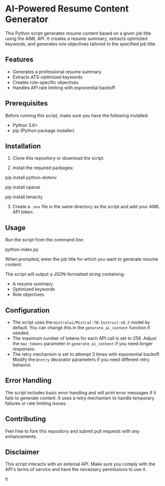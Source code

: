 # AI-Powered Resume Content Generator

This Python script generates resume content based on a given job title using the AIML API. It creates a resume summary, extracts optimized keywords, and generates role objectives tailored to the specified job title.

## Features

- Generates a professional resume summary
- Extracts ATS-optimized keywords
- Creates role-specific objectives
- Handles API rate limiting with exponential backoff

## Prerequisites

Before running this script, make sure you have the following installed:

- Python 3.6+
- pip (Python package installer)

## Installation

1. Clone this repository or download the script.

2. Install the required packages:

pip install python-dotenv

pip install openai

pip install tenacity



3. Create a `.env` file in the same directory as the script and add your AIML API token:

## Usage

Run the script from the command line:

python index.py

When prompted, enter the job title for which you want to generate resume content.

The script will output a JSON-formatted string containing:
- A resume summary
- Optimized keywords
- Role objectives

## Configuration

- The script uses the `mistralai/Mistral-7B-Instruct-v0.2` model by default. You can change this in the `generate_ai_content` function if needed.
- The maximum number of tokens for each API call is set to 256. Adjust the `max_tokens` parameter in `generate_ai_content` if you need longer responses.
- The retry mechanism is set to attempt 3 times with exponential backoff. Modify the `@retry` decorator parameters if you need different retry behavior.

## Error Handling

The script includes basic error handling and will print error messages if it fails to generate content. It uses a retry mechanism to handle temporary failures or rate limiting issues.

## Contributing

Feel free to fork this repository and submit pull requests with any enhancements.

## Disclaimer

This script interacts with an external API. Make sure you comply with the API's terms of service and have the necessary permissions to use it.

it
